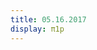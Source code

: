 ```yaml
---
title: 05.16.2017
display: π1p
---
```

<script src="../js/three.js"></script>
<script src="../js/controls/OrbitControls.js"></script>
<script src="../js/controls/DeviceOrientationControls.js"></script>

<script src="../js/utils/dat.gui.min.js"></script>
<script src="../js/loaders/PLYLoader.js"></script>
<script src="../js/effects/StereoEffect.js"></script>

<script src="../js/Detector.js"></script>
<script src="../js/stats.min.js"></script>

<script id="vertexShader" type="x-shader/x-vertex">
	varying float depth;
	varying vec3 v_pos;
	uniform float center_x;
	uniform float center_y;
	uniform float time;

	void main() {
		
		float scale = (sin(time*0.2)+1.0)*.01 + .004;
		float height = 200.0;
		vec3 vertex = position;
		
		vertex.z += exp(-(pow((vertex.x-center_x)*scale, 2.0) + pow((vertex.y-center_y)*scale, 2.0))) * height;
		vec4 cs_pos = projectionMatrix * modelViewMatrix * vec4( vertex, 1.0 );
		depth = cs_pos.z * .001;
		
		v_pos = vertex;
		gl_Position = cs_pos;
	}
</script>

<script id="fragmentShader" type="x-shader/x-fragment">
	varying float depth;
	varying vec3 v_pos;
	uniform float time;
	
	void main() {
		float proportion = (sin(time*.01)+1.0)*2.5+5.0;
		float speed = 4.0;
		float shit = step(mod(v_pos.z+time*speed, proportion), 1.0);

		float c = shit;

        if (v_pos.z < 10.0){
            c = 0.0;
        }

		gl_FragColor = vec4(c,c,c,1.);

	}
</script>

<div id="container"></div>

<script src="../js/day6.js"></script>
